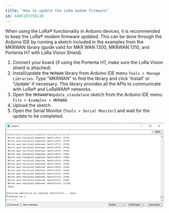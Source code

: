 ```yaml
---
title: "How to update the LoRa modem firmware"
id: 4405107258130
---
```


When using the LoRa® functionality in Arduino devices, it is recommended to keep the LoRa® modem firmware updated. This can be done through the Arduino IDE by running a sketch included in the examples from the MKRWAN library (guide valid for MKR WAN 1300, MKRWAN 1310, and Portenta H7 with LoRa Vision Shield).

1. Connect your board (if using the Portenta H7, make sure the LoRa Vision shield is attached)
2. Install/update the `MKRWAN` library from Arduino IDE menu `Tools > Manage Libraries`. Type "MKRWAN" to find the library and click 'Install' or 'Update' if necessary. This library provides all the APIs to communicate with LoRa® and LoRaWAN® networks.
3. Open the `MKRWANFWUpdate_standalone` sketch from the Arduino IDE menu: `File > Examples > MKRWAN`.
4. Upload the sketch.
5. Open the Serial Monitor (`Tools > Serial Monitor`) and wait for the update to be completed.

![Serial monitor output](img/lora_firmware_update.png)
